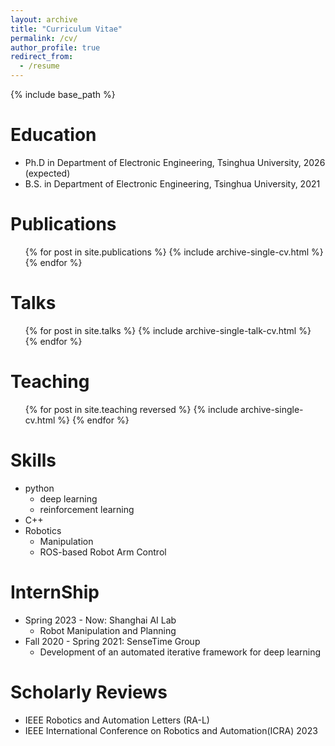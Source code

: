 ```yaml
---
layout: archive
title: "Curriculum Vitae"
permalink: /cv/
author_profile: true
redirect_from:
  - /resume
---
```


{% include base_path %}

Education
======
* Ph.D in Department of Electronic Engineering, Tsinghua University, 2026 (expected)
* B.S. in Department of Electronic Engineering, Tsinghua University, 2021

Publications
======
  <ul>{% for post in site.publications %}
    {% include archive-single-cv.html %}
  {% endfor %}</ul>
  
Talks
======
  <ul>{% for post in site.talks %}
    {% include archive-single-talk-cv.html %}
  {% endfor %}</ul>
  
Teaching
======
  <ul>{% for post in site.teaching reversed %}
    {% include archive-single-cv.html %}
  {% endfor %}</ul>
  
Skills
======
* python
  * deep learning
  * reinforcement learning
* C++
* Robotics
  * Manipulation
  * ROS-based Robot Arm Control

InternShip
======
* Spring 2023 - Now: Shanghai AI Lab
  * Robot Manipulation and Planning
* Fall 2020 - Spring 2021: SenseTime Group
  * Development of an automated iterative framework for deep learning

Scholarly Reviews
======
* IEEE Robotics and Automation Letters (RA-L)
* IEEE International Conference on Robotics and Automation(ICRA) 2023